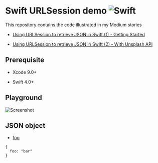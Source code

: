 # Swift URLSession demo ![Swift](http://img.shields.io/badge/swift-4.0-brightgreen.svg)

This repository contains the code illustrated in my Medium stories

- [Using URLSession to retrieve JSON in Swift (1) - Getting Started](https://medium.com/p/d929f3a49c67/)

- [Using URLSession to retrieve JSON in Swift (2) - With Unsplash API](https://medium.com/p/4b9fee472f08/)

## Prerequisite 

- Xcode 9.0+

- Swift 4.0+

## Playground

![Screenshot](https://github.com/calvinwkl/swift-url-session/blob/master/screenshot.png)

## JSON object

- [foo](https://api.myjson.com/bins/yfua8)

```
{
  foo: "bar"
}
```
